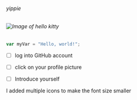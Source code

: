 ###### yippie


###### ![Image of hello kitty](https://www.bing.com/th/id/OIP.-q-E-QFL21crfxivay7y1AHaHa?w=183&h=211&c=8&rs=1&qlt=90&o=6&dpr=1.5&pid=3.1&rm=2)

``` javascript
var myVar = "Hello, world!";
```

- [ ] log into GitHub account
- [ ] click on your profile picture
- [ ] Introduce yourself


I added multiple icons to make the font size smaller





